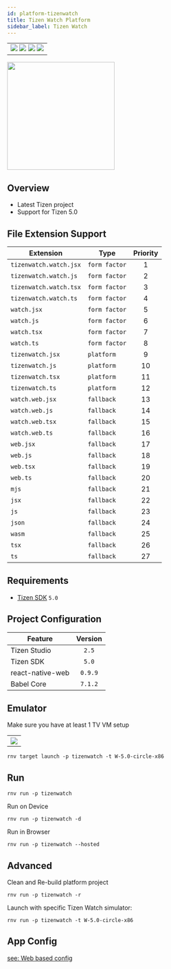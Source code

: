 ```yaml
---
id: platform-tizenwatch
title: Tizen Watch Platform
sidebar_label: Tizen Watch
---
```


<table>
  <tr>
  <td>
    <img src="https://img.shields.io/badge/Mac-yes-brightgreen.svg" />
    <img src="https://img.shields.io/badge/Windows-yes-brightgreen.svg" />
    <img src="https://img.shields.io/badge/Linux-yes-brightgreen.svg" />
    <img src="https://img.shields.io/badge/HostMode-yes-brightgreen.svg" />
  </td>
  </tr>
</table>

<img src="https://renative.org/img/rnv_tizenwatch.gif" height="250"/>

## Overview

-   Latest Tizen project
-   Support for Tizen 5.0

## File Extension Support

<!--EXTENSION_SUPPORT_START-->

| Extension | Type    | Priority  |
| --------- | --------- | :-------: |
| `tizenwatch.watch.jsx` | `form factor` | 1 |
| `tizenwatch.watch.js` | `form factor` | 2 |
| `tizenwatch.watch.tsx` | `form factor` | 3 |
| `tizenwatch.watch.ts` | `form factor` | 4 |
| `watch.jsx` | `form factor` | 5 |
| `watch.js` | `form factor` | 6 |
| `watch.tsx` | `form factor` | 7 |
| `watch.ts` | `form factor` | 8 |
| `tizenwatch.jsx` | `platform` | 9 |
| `tizenwatch.js` | `platform` | 10 |
| `tizenwatch.tsx` | `platform` | 11 |
| `tizenwatch.ts` | `platform` | 12 |
| `watch.web.jsx` | `fallback` | 13 |
| `watch.web.js` | `fallback` | 14 |
| `watch.web.tsx` | `fallback` | 15 |
| `watch.web.ts` | `fallback` | 16 |
| `web.jsx` | `fallback` | 17 |
| `web.js` | `fallback` | 18 |
| `web.tsx` | `fallback` | 19 |
| `web.ts` | `fallback` | 20 |
| `mjs` | `fallback` | 21 |
| `jsx` | `fallback` | 22 |
| `js` | `fallback` | 23 |
| `json` | `fallback` | 24 |
| `wasm` | `fallback` | 25 |
| `tsx` | `fallback` | 26 |
| `ts` | `fallback` | 27 |

<!--EXTENSION_SUPPORT_END-->

## Requirements

-   [Tizen SDK](https://developer.tizen.org/ko/development/tizen-studio/configurable-sdk) `5.0`

## Project Configuration

| Feature          | Version |
| ---------------- | :-----: |
| Tizen Studio     |  `2.5`  |
| Tizen SDK        |  `5.0`  |
| react-native-web | `0.9.9` |
| Babel Core       | `7.1.2` |

## Emulator

Make sure you have at least 1 TV VM setup

<table>
  <tr>
    <th>
    <img src="https://renative.org/img/tizenwatch1.png" />
    </th>
  </tr>
</table>

```
rnv target launch -p tizenwatch -t W-5.0-circle-x86
```

## Run

```
rnv run -p tizenwatch
```

Run on Device

```
rnv run -p tizenwatch -d
```

Run in Browser

```
rnv run -p tizenwatch --hosted
```

## Advanced

Clean and Re-build platform project

```
rnv run -p tizenwatch -r
```

Launch with specific Tizen Watch simulator:

```
rnv run -p tizenwatch -t W-5.0-circle-x86
```

## App Config

[see: Web based config](api-config.md#web-props)

